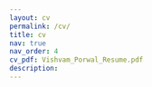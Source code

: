 ```yaml
---
layout: cv
permalink: /cv/
title: cv
nav: true
nav_order: 4
cv_pdf: Vishvam_Porwal_Resume.pdf
description:
---
```

